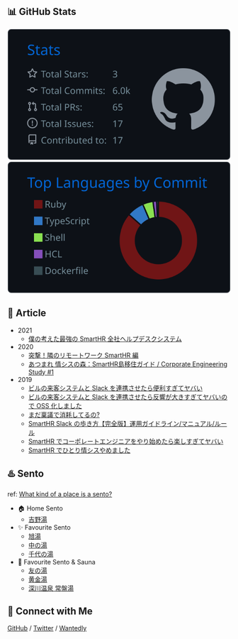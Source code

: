## 📊 GitHub Stats

![](https://raw.githubusercontent.com/yamashush/yamashush/main/profile-summary-card-output/github_dark/3-stats.svg)
![](https://raw.githubusercontent.com/yamashush/yamashush/main/profile-summary-card-output/github_dark/2-most-commit-language.svg)

## 📖 Article 

- 2021
  - [僕の考えた最強の SmartHR 全社ヘルプデスクシステム](https://tech.smarthr.jp/entry/2021/07/14/142758)
- 2020
  - [突撃！隣のリモートワーク SmartHR 編](https://speakerdeck.com/yamashush/smarthr-remote-work)
  - [あつまれ 情シスの森：SmartHR島移住ガイド / Corporate Engineering Study #1](https://speakerdeck.com/yamashush/corporate-engineering-study-number-1)
- 2019
  - [ビルの来客システムと Slack を連携させたら便利すぎてヤバい](https://tech.smarthr.jp/entry/2019/06/28/134701)
  - [ビルの来客システムと Slack を連携させたら反響が大きすぎてヤバいので OSS 化しました](https://tech.smarthr.jp/entry/2019/08/26/100500)
  - [まだ稟議で消耗してるの?](https://speakerdeck.com/yamashush/jmug-meetup-number-3-jing-ying-zhen-tofalsexiang-kaifang-tobing-yi-tu-po)
  - [SmartHR Slack の歩き方【完全版】運用ガイドライン/マニュアル/ルール](https://qiita.com/yamashush/items/a401bcf6b02e86b8a58b)
  - [SmartHR でコーポレートエンジニアをやり始めたら楽しすぎてヤバい](https://speakerdeck.com/yamashush/kiitok-meetup)
  - [SmartHR でひとり情シスやめました](https://note.com/yamashush/n/n81baa1252806)

## ♨️ Sento

ref: [What kind of a place is a sento?](https://www.1010.or.jp/english/)

- 🏠 Home Sento
  - [吉野湯](https://www.1010.or.jp/map/item/item-cnt-278)
- ✨ Favourite Sento
  - [旭湯](https://www.1010.or.jp/map/item/item-cnt-276)
  - [中の湯](http://www.1010.or.jp/map/item/item-cnt-279)
  - [千代の湯](http://www.1010.or.jp/map/item/item-cnt-277)
- 🧖 Favourite Sento & Sauna
  - [友の湯](http://www.1010.or.jp/map/item/item-cnt-303)
  - [黄金湯](https://www.1010.or.jp/map/item/item-cnt-149)
  - [深川温泉 常盤湯](https://www.1010.or.jp/map/item/item-cnt-173)

## 🤝 Connect with Me

[GitHub](https://github.com/yamashush)
/ [Twitter](https://twitter.com/yamashush)
/ [Wantedly](https://www.wantedly.com/id/yamashu)

<!--
**yamashush/yamashush** is a ✨ _special_ ✨ repository because its `README.md` (this file) appears on your GitHub profile.

Here are some ideas to get you started:

- 🔭 I’m currently working on ...
- 🌱 I’m currently learning ...
- 👯 I’m looking to collaborate on ...
- 🤔 I’m looking for help with ...
- 💬 Ask me about ...
- 📫 How to reach me: ...
- 😄 Pronouns: ...
- ⚡ Fun fact: ...
-->

